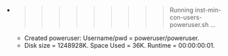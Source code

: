 * >>>>>>>>> Running inst-min-con-users-poweruser.sh ...
  * Created poweruser: Username/pwd = poweruser/poweruser.
  * Disk size = 1248928K. Space Used = 36K. Runtime = 00:00:00:01.

